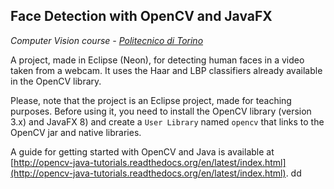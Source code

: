 ## Face Detection with OpenCV and JavaFX

*Computer Vision course - [Politecnico di Torino](http://www.polito.it)*

A project, made in Eclipse (Neon), for detecting human faces in a video taken from a webcam. It uses the Haar and LBP classifiers already available in the OpenCV library.

Please, note that the project is an Eclipse project, made for teaching purposes. Before using it, you need to install the OpenCV library (version 3.x) and JavaFX 8) and create a `User Library` named `opencv` that links to the OpenCV jar and native libraries.

A guide for getting started with OpenCV and Java is available at [http://opencv-java-tutorials.readthedocs.org/en/latest/index.html](http://opencv-java-tutorials.readthedocs.org/en/latest/index.html).
dd

